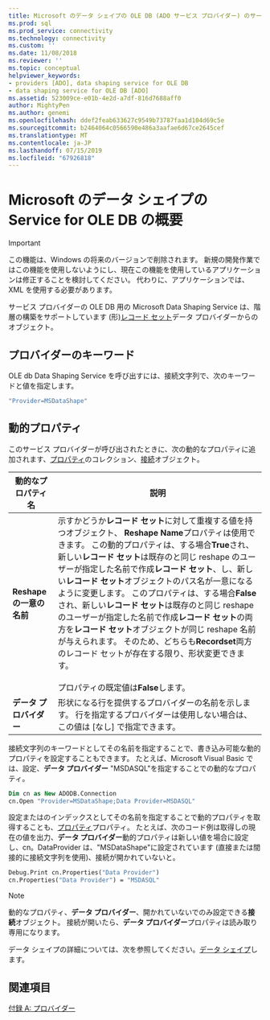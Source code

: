 ```yaml
---
title: Microsoft のデータ シェイプの OLE DB (ADO サービス プロバイダー) のサービス |Microsoft Docs
ms.prod: sql
ms.prod_service: connectivity
ms.technology: connectivity
ms.custom: ''
ms.date: 11/08/2018
ms.reviewer: ''
ms.topic: conceptual
helpviewer_keywords:
- providers [ADO], data shaping service for OLE DB
- data shaping service for OLE DB [ADO]
ms.assetid: 523009ce-e01b-4e2d-a7df-816d7688aff0
author: MightyPen
ms.author: genemi
ms.openlocfilehash: ddef2feab633627c9549b73787faa1d104d69c5e
ms.sourcegitcommit: b2464064c0566590e486a3aafae6d67ce2645cef
ms.translationtype: MT
ms.contentlocale: ja-JP
ms.lasthandoff: 07/15/2019
ms.locfileid: "67926818"
---
```

# <a name="microsoft-data-shaping-service-for-ole-db-overview"></a>Microsoft のデータ シェイプの Service for OLE DB の概要
> [!IMPORTANT]
>  この機能は、Windows の将来のバージョンで削除されます。 新規の開発作業ではこの機能を使用しないようにし、現在この機能を使用しているアプリケーションは修正することを検討してください。 代わりに、アプリケーションでは、XML を使用する必要があります。

 サービス プロバイダーの OLE DB 用の Microsoft Data Shaping Service は、階層の構築をサポートしています (形)[レコード セット](../../../ado/reference/ado-api/recordset-object-ado.md)データ プロバイダーからのオブジェクト。

## <a name="provider-keyword"></a>プロバイダーのキーワード
 OLE db Data Shaping Service を呼び出すには、接続文字列で、次のキーワードと値を指定します。

```vb
"Provider=MSDataShape"
```

## <a name="dynamic-properties"></a>動的プロパティ
 このサービス プロバイダーが呼び出されたときに、次の動的なプロパティに追加されます、[プロパティ](../../../ado/reference/ado-api/properties-collection-ado.md)のコレクション、[接続](../../../ado/reference/ado-api/connection-object-ado.md)オブジェクト。

|動的なプロパティ名|説明|
|---------------------------|-----------------|
|**Reshape の一意の名前**|示すかどうか**レコード セット**に対して重複する値を持つオブジェクト、 **Reshape Name**プロパティは使用できます。 この動的プロパティは、する場合**True**され、新しい**レコード セット**は既存のと同じ reshape のユーザーが指定した名前で作成**レコード セット**、し、新しい**レコード セット**オブジェクトのパス名が一意になるように変更します。 このプロパティは、する場合**False**され、新しい**レコード セット**は既存のと同じ reshape のユーザーが指定した名前で作成**レコード セット**の両方を**レコード セット**オブジェクトが同じ reshape 名前が与えられます。 そのため、どちらも**Recordset**両方のレコード セットが存在する限り、形状変更できます。<br /><br /> プロパティの既定値は**False**します。|
|**データ プロバイダー**|形状になる行を提供するプロバイダーの名前を示します。 行を指定するプロバイダーは使用しない場合は、この値は [なし] で指定できます。|

 接続文字列のキーワードとしてその名前を指定することで、書き込み可能な動的プロパティを設定することもできます。 たとえば、Microsoft Visual Basic では、設定、**データ プロバイダー** "MSDASQL"を指定することでの動的なプロパティ。

```vb
Dim cn as New ADODB.Connection
cn.Open "Provider=MSDataShape;Data Provider=MSDASQL"
```

 設定またはのインデックスとしてその名前を指定することで動的プロパティを取得することも、[プロパティ](../../../ado/reference/ado-api/properties-collection-ado.md)プロパティ。 たとえば、次のコード例は取得しの現在の値を出力、**データ プロバイダー**動的プロパティは新しい値を場合に設定し、cn。DataProvider は、"MSDataShape"に設定されています (直接または間接的に接続文字列を使用)、接続が開かれていないと。

```vb
Debug.Print cn.Properties("Data Provider")
cn.Properties("Data Provider") = "MSDASQL"
```

> [!NOTE]
>  動的なプロパティ、**データ プロバイダー**、開かれていないでのみ設定できる**接続**オブジェクト。 接続が開いたら、**データ プロバイダー**プロパティは読み取り専用になります。

 データ シェイプの詳細については、次を参照してください。[データ シェイプ](../../../ado/guide/data/data-shaping-overview.md)します。

## <a name="see-also"></a>関連項目
 [付録 A: プロバイダー](../../../ado/guide/appendixes/appendix-a-providers.md)
